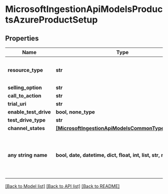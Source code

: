 # MicrosoftIngestionApiModelsProductsAzureProductSetup


## Properties
Name | Type | Description | Notes
------------ | ------------- | ------------- | -------------
**resource_type** | **str** |  | [optional]  if omitted the server will use the default value of "AzureProductSetup"
**selling_option** | **str** |  | [optional] 
**call_to_action** | **str** |  | [optional] 
**trial_uri** | **str** |  | [optional] 
**enable_test_drive** | **bool, none_type** |  | [optional] 
**test_drive_type** | **str** |  | [optional] 
**channel_states** | [**[MicrosoftIngestionApiModelsCommonTypeValuePair]**](MicrosoftIngestionApiModelsCommonTypeValuePair.md) |  | [optional] 
**any string name** | **bool, date, datetime, dict, float, int, list, str, none_type** | any string name can be used but the value must be the correct type | [optional]

[[Back to Model list]](../README.md#documentation-for-models) [[Back to API list]](../README.md#documentation-for-api-endpoints) [[Back to README]](../README.md)


